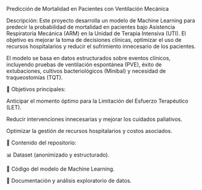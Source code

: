 Predicción de Mortalidad en Pacientes con Ventilación Mecánica

Descripción:
Este proyecto desarrolla un modelo de Machine Learning para predecir la probabilidad de mortalidad en pacientes bajo Asistencia Respiratoria Mecánica (ARM) en la Unidad de Terapia Intensiva (UTI). El objetivo es mejorar la toma de decisiones clínicas, optimizar el uso de recursos hospitalarios y reducir el sufrimiento innecesario de los pacientes.

El modelo se basa en datos estructurados sobre eventos clínicos, incluyendo pruebas de ventilación espontánea (PVE), éxito de extubaciones, cultivos bacteriológicos (Minibal) y necesidad de traqueostomías (TQT).

📌 Objetivos principales:

Anticipar el momento óptimo para la Limitación del Esfuerzo Terapéutico (LET).

Reducir intervenciones innecesarias y mejorar los cuidados paliativos.

Optimizar la gestión de recursos hospitalarios y costos asociados.

📂 Contenido del repositorio:

📊 Dataset (anonimizado y estructurado).

📜 Código del modelo de Machine Learning.

📖 Documentación y análisis exploratorio de datos.
